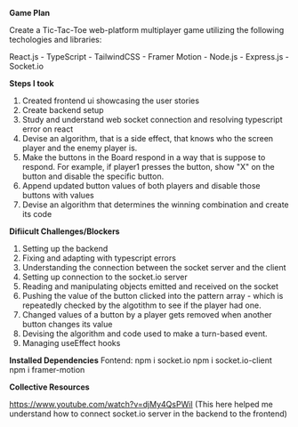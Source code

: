 **Game Plan**

Create a Tic-Tac-Toe web-platform multiplayer game utilizing the following techologies and libraries:

React.js - TypeScript - TailwindCSS - Framer Motion - Node.js - Express.js - Socket.io

**Steps I took**

1. Created frontend ui showcasing the user stories
2. Create backend setup
3. Study and understand web socket connection and resolving typescript error on react
4. Devise an algorithm, that is a side effect, that knows who the screen player and the enemy player is.
5. Make the buttons in the Board respond in a way that is suppose to respond. For example, if player1 presses the button, show "X" on the button and disable the specific button.
6. Append updated button values of both players and disable those buttons with values
7. Devise an algorithm that determines the winning combination and create its code

**Difiicult Challenges/Blockers**

1. Setting up the backend
2. Fixing and adapting with typescript errors
3. Understanding the connection between the socket server and the client
4. Setting up connection to the socket.io server
5. Reading and manipulating objects emitted and received on the socket
6. Pushing the value of the button clicked into the pattern array - which is repeatedly checked by the algotithm to see if the player had one.
7. Changed values of a button by a player gets removed when another button changes its value
8. Devising the algorithm and code used to make a turn-based event.
9. Managing useEffect hooks

**Installed Dependencies**
Fontend:
npm i socket.io
npm i socket.io-client
npm i framer-motion

**Collective Resources**

https://www.youtube.com/watch?v=djMy4QsPWiI (This here helped me understand how to connect socket.io server in the backend to the frontend)
